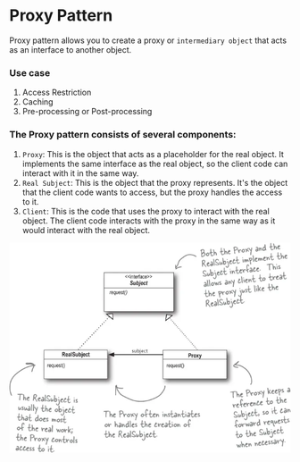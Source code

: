 # Proxy Pattern

Proxy pattern allows you to create a proxy or ```intermediary object``` that acts as an interface to another object.

### Use case
1. Access Restriction
2. Caching
3. Pre-processing or Post-processing

### The Proxy pattern consists of several components:

1. ``Proxy``: This is the object that acts as a placeholder for the real object. It implements the same interface as the real object, so the client code can interact with it in the same way. 
2. ```Real Subject```: This is the object that the proxy represents. It's the object that the client code wants to access, but the proxy handles the access to it. 
3. ``Client``: This is the code that uses the proxy to interact with the real object. The client code interacts with the proxy in the same way as it would interact with the real object.

![img.png](img.png)